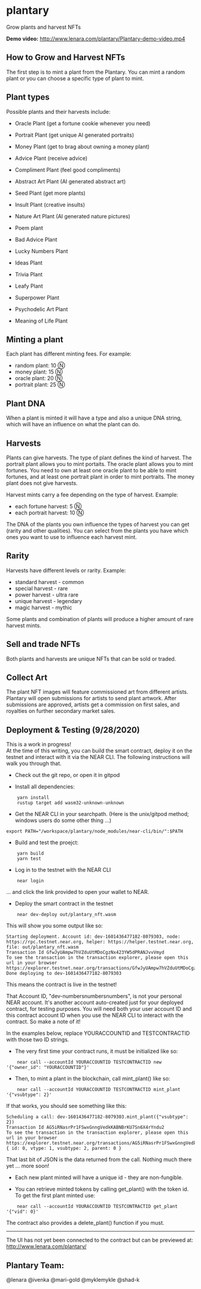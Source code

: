 # plantary
Grow plants and harvest NFTs

**Demo video:** http://www.lenara.com/plantary/Plantary-demo-video.mp4 

How to Grow and Harvest NFTs
-

The first step is to mint a plant from the Plantary. You can mint a random plant or you can choose a specific type of plant to mint. 

Plant types
-

Possible plants and their harvests include:

- Oracle Plant (get a fortune cookie whenever you need)
- Portrait Plant (get unique AI generated portraits)
- Money Plant (get to brag about owning a money plant)

- Advice Plant (receive advice)
- Compliment Plant (feel good compliments)
- Abstract Art Plant (AI generated abstract art)

- Seed Plant (get more plants)
- Insult Plant (creative insults)
- Nature Art Plant (AI generated nature pictures)

- Poem plant
- Bad Advice Plant
- Lucky Numbers Plant 

- Ideas Plant
- Trivia Plant
- Leafy Plant 

- Superpower Plant
- Psychodelic Art Plant
- Meaning of Life Plant


Minting a plant
-

Each plant has different minting fees. For example:

- random plant: 10 Ⓝ
- money plant: 15 Ⓝ
- oracle plant: 20 Ⓝ
- portrait plant: 25 Ⓝ

Plant DNA
-

When a plant is minted it will have a type and also a unique DNA string, which will have an influence on what the plant can do. 


Harvests
-

Plants can give harvests. The type of plant defines the kind of harvest. The portrait plant allows you to mint portaits. The oracle plant allows you to mint fortunes. You need to own at least one oracle plant to be able to mint fortunes, and at least one portrait plant in order to mint portraits. The money plant does not give harvests.

Harvest mints carry a fee depending on the type of harvest. Example:

- each fortune harvest: 5 Ⓝ
- each portrait harvest: 10 Ⓝ

The DNA of the plants you own influence the types of harvest you can get (rarity and other qualities). You can select from the plants you have which ones you want to use to influence each harvest mint.

Rarity
-

Harvests have different levels or rarity. Example:

- standard harvest - common
- special harvest - rare
- power harvest - ultra rare
- unique harvest - legendary
- magic harvest - mythic

Some plants and combination of plants will produce a higher amount of rare harvest mints.

Sell and trade NFTs
-

Both plants and harvests are unique NFTs that can be sold or traded. 


Collect Art
-

The plant NFT images will feature commissioned art from different artists. Plantary will open submissions for artists to send plant artwork. After submissions are approved, artists get a commission on first sales, and royalties on further secondary market sales.

Deployment & Testing (9/28/2020)
-

This is a work in progress!  
At the time of this writing, you can build the smart contract, 
deploy it on the testnet and interact with it via the NEAR CLI.
The following instructions will walk you through that.

* Check out the git repo, or open it in gitpod

* Install all dependencies:
```
    yarn install
    rustup target add wasm32-unknown-unknown
```
* Get the NEAR CLI in your searchpath.  (Here is the unix/gitpod method; windows users do some other thing ...)
```    
export PATH="/workspace/plantary/node_modules/near-cli/bin/":$PATH
```
* Build and test the proejct:
```
    yarn build
    yarn test
```
* Log in to the testnet with the NEAR CLI
```
    near login
```
  ... and click the link provided to open your wallet to NEAR.

* Deploy the smart contract in the testnet
```
    near dev-deploy out/plantary_nft.wasm
```
  This will show you some output like so:
```
Starting deployment. Account id: dev-1601436477182-8079303, node: https://rpc.testnet.near.org, helper: https://helper.testnet.near.org, file: out/plantary_nft.wasm
Transaction Id GfwJyUAmpw7hVZduUtMDoCgzNx423YW5dPRANJvvVmyd
To see the transaction in the transaction explorer, please open this url in your browser
https://explorer.testnet.near.org/transactions/GfwJyUAmpw7hVZduUtMDoCgzNx423YW5dPRANJvvVmyd
Done deploying to dev-1601436477182-8079303
```

  This means the contract is live in the testnet!
  
That Account ID, "dev-numbersnumbersnumbers", is not your personal NEAR account.
  It's another account auto-created just for your deployed contract, for testing purposes.
  You will need both your user account ID and this contract account ID when you
  use the NEAR CLI to interact with the contract.  So make a note of it!

  In the examples below, replace YOURACCOUNTID and TESTCONTRACTID with those two ID strings.

* The very first time your contract runs, it must be initialized like so:
```
    near call --accountId YOURACCOUNTID TESTCONTRACTID new '{"owner_id": "YOURACCOUNTID"}'
```
* Then, to mint a plant in the blockchain, call mint_plant() like so:
```
    near call --accountId YOURACCOUNTID TESTCONTRACTID mint_plant '{"vsubtype": 2}'
```
  If that works, you should see something like this:
```
Scheduling a call: dev-1601436477182-8079303.mint_plant({"vsubtype": 2})
Transaction Id AG5iRNasrPr1FSwxGnngVedkKABNBrKU7Sn6X4rYndu2
To see the transaction in the transaction explorer, please open this url in your browser
https://explorer.testnet.near.org/transactions/AG5iRNasrPr1FSwxGnngVedkKABNBrKU7Sn6X4rYndu2
{ id: 0, vtype: 1, vsubtype: 2, parent: 0 }
```

That last bit of JSON is the data returned from the call. Nothing much there yet ... more soon!

* Each new plant minted will have a unique id - they are non-fungible.

* You can retrieve minted tokens by calling get_plant() with the token id. To get the first plant minted use:
```
    near call --accountId YOURACCOUNTID TESTCONTRACTID get_plant '{"vid": 0}'
```
The contract also provides a delete_plant() function if you must.

--- 

The UI has not yet been connected to the contract but can be previewed at: http://www.lenara.com/plantary/


Plantary Team:
-

@lenara 
@ivenka 
@mari-gold 
@myklemykle 
@shad-k 
